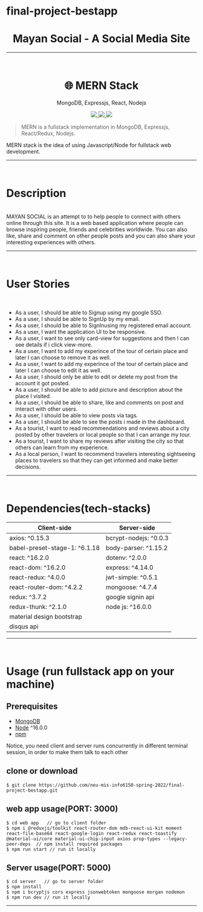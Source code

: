 # final-project-bestapp

<h1  align="center">Mayan Social - A Social Media Site</h1><hr><br />

<h1 align="center">🌐 MERN Stack</h1>
<p align="center">MongoDB, Expressjs, React, Nodejs</p>

<p align="center">
   <a href="https://travis-ci.com/amazingandyyy/mern">
      <img src="https://travis-ci.com/amazingandyyy/mern.svg?branch=master" />
   </a>
   <a href="https://github.com/amazingandyyy/mern/blob/master/LICENSE">
      <img src="https://img.shields.io/badge/License-MIT-green.svg" />
   </a>
   <a href="https://circleci.com/gh/amazingandyyy/mern">
      <img src="https://circleci.com/gh/amazingandyyy/mern.svg?style=svg" />
   </a>
</p>

> MERN is a fullstack implementation in MongoDB, Expressjs, React/Redux, Nodejs.

MERN stack is the idea of using Javascript/Node for fullstack web development.<hr><br />



 <h1>Description</h1><br />
    MAYAN SOCIAL is an attempt to to help people to connect with others online through this site. It is a web based application where people can browse inspiring people, friends and celebrities worldwide. You can also like, share and comment on other people posts and you can also share your interesting experiences with others.<hr><br />

 
 <h1>User Stories</h1><br />
 <ul>
   <li>As a user, I should be able to Signup using my google SSO.</li>
   <li>As a user, I should be able to SignUp by my email.</li>
   <li>As a user, I should be able to SignInusing my registered email account.</li>
   <li>As a user, I want the application UI to be responsive.</li>
   <li>As a user, I want to see only card-view for suggestions and then I can see details if i click view-more.</li>
   <li>As a user, I want to add my experince of the tour of certain place and later I can choose to remove it as well.</li>
   <li>As a user, I want to add my experince of the tour of certain place and later I can choose to edit it as well.</li>
   <li>As a user, I should only be able to edit or delete my post from the account it got posted.</li>
   <li>As a user, I should be able to add picture and description about the place I visited.</li>
   <li>As a user, I should be able to share, like and comments on post and interact with other users.</li>
   <li>As a user, I should be able to view posts via tags.</li>
   <li>As a user, I should be able to see the posts i made in the dashboard.</li>
   <li>As a tourist, I want to read recommendations and reviews about a city posted by other travelers or local people so that I can arrange my tour.</li>
   <li>As a tourist, I want to share my reviews after visiting the city so that others can learn from my experience.</li>
   <li>As a local person, I want to recommend travelers interesting sightseeing places to travelers so that they can get informed and make better decisions.</li>
  </ul> 
<hr><br />


# Dependencies(tech-stacks)
Client-side | Server-side
--- | ---
axios: ^0.15.3 | bcrypt-nodejs: ^0.0.3
babel-preset-stage-1: ^6.1.18|body-parser: ^1.15.2
react: ^16.2.0 | dotenv: ^2.0.0
react-dom: ^16.2.0 | express: ^4.14.0
react-redux: ^4.0.0 | jwt-simple: ^0.5.1
react-router-dom: ^4.2.2 | mongoose: ^4.7.4
redux: ^3.7.2 | google signin api
redux-thunk: ^2.1.0 | node js: ^16.0.0
material design bootstrap |
disqus api |
<hr><br />

# Usage (run fullstack app on your machine)

## Prerequisites
- [MongoDB](https://www.mongodb.com/try/download/community)
- [Node](https://nodejs.org/en/download/) ^16.0.0
- [npm](https://nodejs.org/en/download/package-manager/)

Notice, you need client and server runs concurrently in different terminal session, in order to make them talk to each other

## clone or download
```terminal
$ git clone https://github.com/neu-mis-info6150-spring-2022/final-project-bestapp.git
```

## web app usage(PORT: 3000)
```terminal
$ cd web app   // go to client folder
$ npm i @reduxjs/toolkit react-router-dom mdb-react-ui-kit moment react-file-base64 react-google-login react-redux react-toastify @material-ui/core material-ui-chip-input axios prop-types --legacy-peer-deps  // npm install required packages
$ npm run start // run it locally
```
## Server usage(PORT: 5000)
```terminal
$ cd server   // go to server folder
$ npm install
$ npm i bcryptjs cors express jsonwebtoken mongoose morgan nodemon
$ npm run dev // run it locally
```

<hr><br />


